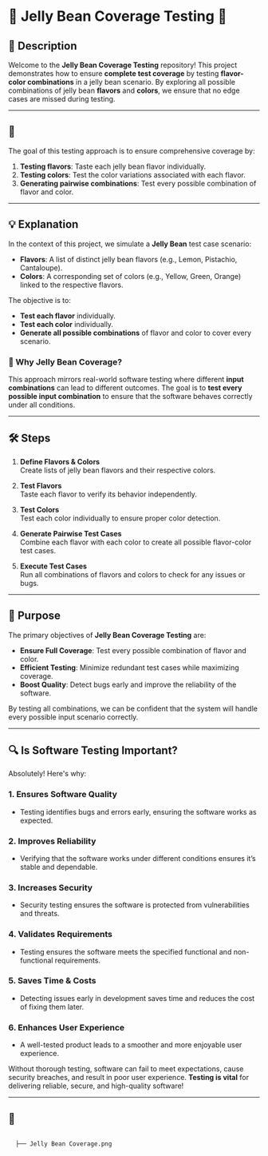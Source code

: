 # 🧪 Jelly Bean Coverage Testing 🍬

## 📄 Description

Welcome to the **Jelly Bean Coverage Testing** repository! This project demonstrates how to ensure **complete test coverage** by testing **flavor-color combinations** in a jelly bean scenario. By exploring all possible combinations of jelly bean **flavors** and **colors**, we ensure that no edge cases are missed during testing.

---

## 🚀

The goal of this testing approach is to ensure comprehensive coverage by:
1. **Testing flavors**: Taste each jelly bean flavor individually.
2. **Testing colors**: Test the color variations associated with each flavor.
3. **Generating pairwise combinations**: Test every possible combination of flavor and color.

---

## 💡 Explanation

In the context of this project, we simulate a **Jelly Bean** test case scenario:
- **Flavors**: A list of distinct jelly bean flavors (e.g., Lemon, Pistachio, Cantaloupe).
- **Colors**: A corresponding set of colors (e.g., Yellow, Green, Orange) linked to the respective flavors.

The objective is to:
- **Test each flavor** individually.
- **Test each color** individually.
- **Generate all possible combinations** of flavor and color to cover every scenario.

### 🧐 Why Jelly Bean Coverage?

This approach mirrors real-world software testing where different **input combinations** can lead to different outcomes. The goal is to **test every possible input combination** to ensure that the software behaves correctly under all conditions.

---

## 🛠 Steps

1. **Define Flavors & Colors**  
   Create lists of jelly bean flavors and their respective colors.
   
2. **Test Flavors**  
   Taste each flavor to verify its behavior independently.
   
3. **Test Colors**  
   Test each color individually to ensure proper color detection.

4. **Generate Pairwise Test Cases**  
   Combine each flavor with each color to create all possible flavor-color test cases.

5. **Execute Test Cases**  
   Run all combinations of flavors and colors to check for any issues or bugs.

---

## 🎯 Purpose

The primary objectives of **Jelly Bean Coverage Testing** are:
- **Ensure Full Coverage**: Test every possible combination of flavor and color.
- **Efficient Testing**: Minimize redundant test cases while maximizing coverage.
- **Boost Quality**: Detect bugs early and improve the reliability of the software.

By testing all combinations, we can be confident that the system will handle every possible input scenario correctly.

---

## 🔍 Is Software Testing Important?

Absolutely! Here's why:

### 1. **Ensures Software Quality**
   - Testing identifies bugs and errors early, ensuring the software works as expected.

### 2. **Improves Reliability**
   - Verifying that the software works under different conditions ensures it’s stable and dependable.

### 3. **Increases Security**
   - Security testing ensures the software is protected from vulnerabilities and threats.

### 4. **Validates Requirements**
   - Testing ensures the software meets the specified functional and non-functional requirements.

### 5. **Saves Time & Costs**
   - Detecting issues early in development saves time and reduces the cost of fixing them later.

### 6. **Enhances User Experience**
   - A well-tested product leads to a smoother and more enjoyable user experience.

Without thorough testing, software can fail to meet expectations, cause security breaches, and result in poor user experience. **Testing is vital** for delivering reliable, secure, and high-quality software!

---

## 📂

```plaintext

  ├── Jelly Bean Coverage.png

